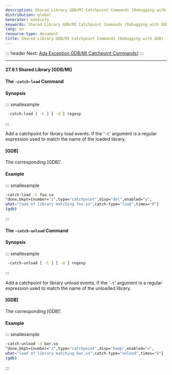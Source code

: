 ```yaml
---
description: Shared Library GDB/MI Catchpoint Commands (Debugging with GDB)
distribution: global
Generator: makeinfo
keywords: Shared Library GDB/MI Catchpoint Commands (Debugging with GDB)
lang: en
resource-type: document
title: Shared Library GDB/MI Catchpoint Commands (Debugging with GDB)
---
```

::: header
Next: [Ada Exception GDB/MI Catchpoint Commands](Ada-Exception-GDB_002fMI-Catchpoint-Commands.html#Ada-Exception-GDB_002fMI-Catchpoint-Commands)]
:::

---

#### 27.9.1 Shared Library [GDB/MI]

#### The `-catch-load` Command

#### Synopsis

::: smallexample

```bash
 -catch-load [ -t ] [ -d ] regexp
```

:::

Add a catchpoint for library load events. If the '`-t`' argument is a regular expression used to match the name of the loaded library.

#### [GDB]

The corresponding [GDB]'.

#### Example

::: smallexample

```bash
-catch-load -t foo.so
^done,bkpt={number="1",type="catchpoint",disp="del",enabled="y",
what="load of library matching foo.so",catch-type="load",times="0"}
(gdb)
```

:::

#### The `-catch-unload` Command

#### Synopsis

::: smallexample

```bash
 -catch-unload [ -t ] [ -d ] regexp
```

:::

Add a catchpoint for library unload events. If the '`-t`' argument is a regular expression used to match the name of the unloaded library.

#### [GDB]

The corresponding [GDB]'.

#### Example

::: smallexample

```bash
-catch-unload -d bar.so
^done,bkpt={number="2",type="catchpoint",disp="keep",enabled="n",
what="load of library matching bar.so",catch-type="unload",times="0"}
(gdb)
```

:::
